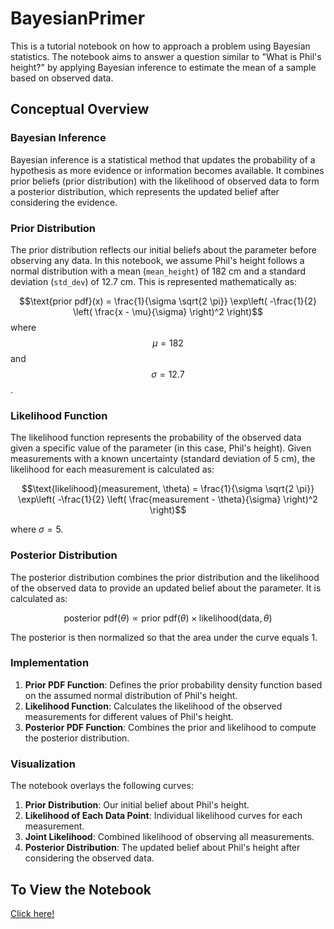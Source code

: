 # BayesianPrimer

This is a tutorial notebook on how to approach a problem using Bayesian statistics. The notebook aims to answer a question similar to "What is Phil's height?" by applying Bayesian inference to estimate the mean of a sample based on observed data.

## Conceptual Overview

### Bayesian Inference
Bayesian inference is a statistical method that updates the probability of a hypothesis as more evidence or information becomes available. It combines prior beliefs (prior distribution) with the likelihood of observed data to form a posterior distribution, which represents the updated belief after considering the evidence.

### Prior Distribution
The prior distribution reflects our initial beliefs about the parameter before observing any data. In this notebook, we assume Phil's height follows a normal distribution with a mean (`mean_height`) of 182 cm and a standard deviation (`std_dev`) of 12.7 cm. This is represented mathematically as:

$$\text{prior pdf}(x) = \frac{1}{\sigma \sqrt{2 \pi}} \exp\left( -\frac{1}{2} \left( \frac{x - \mu}{\sigma} \right)^2 \right)$$
where $$\mu = 182$$ and $$\sigma = 12.7$$.

### Likelihood Function
The likelihood function represents the probability of the observed data given a specific value of the parameter (in this case, Phil's height). Given measurements with a known uncertainty (standard deviation of 5 cm), the likelihood for each measurement is calculated as:

$$\text{likelihood}(measurement, \theta) = \frac{1}{\sigma \sqrt{2 \pi}} \exp\left( -\frac{1}{2} \left( \frac{measurement - \theta}{\sigma} \right)^2 \right)$$

where $\sigma = 5$.

### Posterior Distribution
The posterior distribution combines the prior distribution and the likelihood of the observed data to provide an updated belief about the parameter. It is calculated as:

$$\text{posterior pdf}(\theta) \propto \text{prior pdf}(\theta) \times \text{likelihood}(\text{data}, \theta)$$

The posterior is then normalized so that the area under the curve equals 1.

### Implementation
1. **Prior PDF Function**: Defines the prior probability density function based on the assumed normal distribution of Phil's height.
2. **Likelihood Function**: Calculates the likelihood of the observed measurements for different values of Phil's height.
3. **Posterior PDF Function**: Combines the prior and likelihood to compute the posterior distribution.

### Visualization
The notebook overlays the following curves:
1. **Prior Distribution**: Our initial belief about Phil's height.
2. **Likelihood of Each Data Point**: Individual likelihood curves for each measurement.
3. **Joint Likelihood**: Combined likelihood of observing all measurements.
4. **Posterior Distribution**: The updated belief about Phil's height after considering the observed data.

## To View the Notebook
[Click here!](https://nbviewer.org/github/emcarthur123/BayesianPrimer/blob/main/first_posterior_PDF.ipynb)

